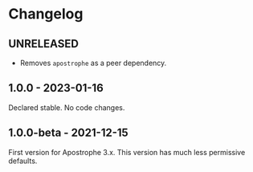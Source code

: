 # Changelog

## UNRELEASED

- Removes `apostrophe` as a peer dependency.

## 1.0.0 - 2023-01-16

Declared stable. No code changes.

## 1.0.0-beta - 2021-12-15

First version for Apostrophe 3.x. This version has much less permissive defaults.
